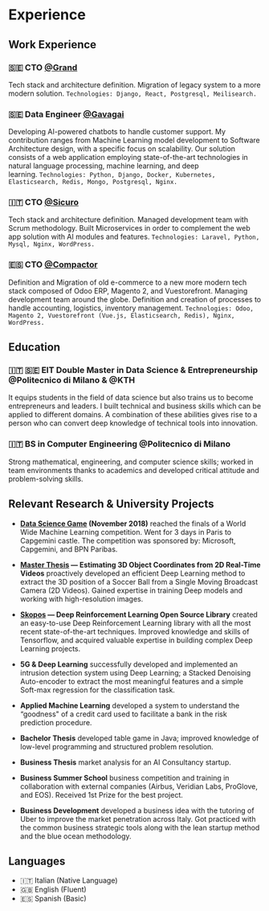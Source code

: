 # Experience

## Work Experience

### 🇸🇪 CTO [@Grand](https://grand.io)

Tech stack and architecture definition. Migration of legacy system to a more modern solution. `Technologies: Django, React, Postgresql, Meilisearch.`

### 🇸🇪 Data Engineer [@Gavagai](https://gavagai.io)

Developing AI-powered chatbots to handle customer support. My contribution ranges from Machine Learning model development to Software Architecture design, with a specific focus on scalability. Our solution consists of a web application employing state-of-the-art technologies in natural language processing, machine learning, and deep learning. `Technologies: Python, Django, Docker, Kubernetes, Elasticsearch, Redis, Mongo, Postgresql, Nginx.`

### 🇮🇹 CTO [@Sicuro](https://sicuro.it)

Tech stack and architecture definition. Managed development team with Scrum methodology. Built Microservices in order to complement the web app solution with AI modules and features. `Technologies: Laravel, Python, Mysql, Nginx, WordPress.`

### 🇪🇸 CTO [@Compactor](https://compactorstore.com)

Definition and Migration of old e-commerce to a new more modern tech stack composed of Odoo ERP, Magento 2, and Vuestorefront. Managing development team around the globe. Definition and creation of processes to handle accounting, logistics, inventory management. `Technologies: Odoo, Magento 2, Vuestorefront (Vue.js, Elasticsearch, Redis), Nginx, WordPress.`

## Education

### 🇮🇹 🇸🇪 EIT Double Master in Data Science & Entrepreneurship @Politecnico di Milano & @KTH

It equips students in the field of data science but also trains us to become entrepreneurs and leaders. I built technical and business skills which can be applied to different domains. A combination of these abilities gives rise to a person who can convert deep knowledge of technical tools into innovation.

### 🇮🇹 BS in Computer Engineering @Politecnico di Milano

Strong mathematical, engineering, and computer science skills; worked in team environments thanks to academics and developed critical attitude and problem-solving skills.

## Relevant Research & University Projects

- **[Data Science Game](https://www.axa.com/en/news/data-science-game-2018) (November 2018)** reached the finals of a World Wide Machine Learning competition. Went for 3 days in Paris to Capgemini castle. The competition was sponsored by: Microsoft, Capgemini, and BPN Paribas.

- **[Master Thesis](https://www.politesi.polimi.it/handle/10589/141805) — Estimating 3D Object Coordinates from 2D Real-Time Videos** proactively developed an efficient Deep Learning method to extract the 3D position of a Soccer Ball from a Single Moving Broadcast Camera (2D Videos). Gained expertise in training Deep models and working with high-resolution images.

- **[Skopos](https://github.com/Skopos-team/Skopos) — Deep Reinforcement Learning Open Source Library** created an easy-to-use Deep Reinforcement Learning library with all the most recent state-of-the-art techniques. Improved knowledge and skills of Tensorflow, and acquired valuable expertise in building complex Deep Learning projects.

- **5G & Deep Learning** successfully developed and implemented an intrusion detection system using Deep Learning; a Stacked Denoising Auto-encoder to extract the most meaningful features and a simple Soft-max regression for the classification task.

- **Applied Machine Learning** developed a system to understand the “goodness" of a credit card used to facilitate a bank in the risk prediction procedure.

- **Bachelor Thesis** developed table game in Java; improved knowledge of low-level programming and structured problem resolution.

- **Business Thesis** market analysis for an AI Consultancy startup.

- **Business Summer School** business competition and training in collaboration with external companies (Airbus, Veridian Labs, ProGlove, and EOS). Received 1st Prize for the best project.

- **Business Development** developed a business idea with the tutoring of Uber to improve the market penetration across Italy. Got practiced with the common business strategic tools along with the lean startup method and the blue ocean methodology. 

## Languages

- 🇮🇹 Italian (Native Language)
- 🇬🇧 English (Fluent)
- 🇪🇸 Spanish (Basic)